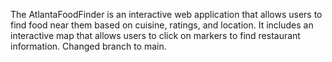 The AtlantaFoodFinder is an interactive web application that allows users to find food near them
based on cuisine, ratings, and location. It includes an interactive map that allows users to click on markers to find restaurant information. Changed branch to main.
